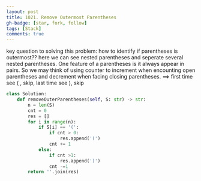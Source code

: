 ```yaml
---
layout: post
title: 1021. Remove Outermost Parentheses
gh-badge: [star, fork, follow]
tags: [Stack]
comments: true
---
```

key question to solving this problem:  how to identify if parentheses is outermost??
here we can see nested parentheses and seperate several nested parentheses. One feature of a parentheses is it always appear in pairs.  So we may think of using counter to increment when encounting open parentheses and decrement when facing closing parentheses.  ==> first time see ( , skip, last time see ), skip 
```python
class Solution:
    def removeOuterParentheses(self, S: str) -> str:
        n = len(S)
        cnt = 0
        res = []
        for i in range(n):
            if S[i] == '(':
                if cnt > 0:
                    res.append('(')
                cnt += 1 
            else:
                if cnt >1:
                    res.append(')')
                cnt -=1 
        return ''.join(res) 
```